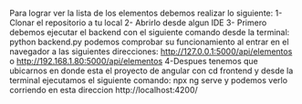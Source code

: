 Para lograr ver la lista de los elementos debemos realizar lo siguiente:
1- Clonar el repositorio a tu local
2- Abrirlo desde algun IDE
3- Primero debemos ejecutar el backend con el siguiente comando desde la terminal: python backend.py podemos comprobar su funcionamiento al entrar en el navegador a las siguientes direcciones: http://127.0.0.1:5000/api/elementos o http://192.168.1.80:5000/api/elementos
4-Despues tenemos que ubicarnos en donde esta el proyecto de angular con cd frontend y desde la terminal ejecutamos el siguiente comando: npx ng serve y podemos verlo corriendo en esta direccion http://localhost:4200/

